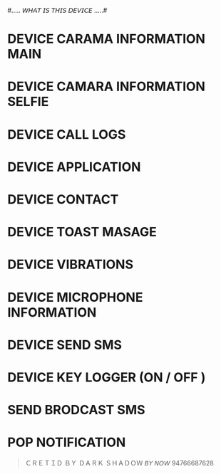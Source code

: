 #..... 𝘞𝘏𝘈𝘛 𝘐𝘚 𝘛𝘏𝘐𝘚 𝘋𝘌𝘝𝘐𝘊𝘌 .....#
 
# DEVICE CARAMA INFORMATION MAIN
# DEVICE CAMARA INFORMATION SELFIE 
# DEVICE CALL LOGS
# DEVICE APPLICATION 
# DEVICE CONTACT 
# DEVICE TOAST MASAGE 
# DEVICE VIBRATIONS 
# DEVICE MICROPHONE INFORMATION
# DEVICE SEND SMS
# DEVICE KEY LOGGER (ON / OFF )
# SEND BRODCAST SMS 
# POP NOTIFICATION 

> ＣＲＥＴＩＤ ＢＹ ＤＡＲＫ ＳＨＡＤＯＷ
> 𝘉𝘠 𝘕𝘖𝘞 94766687628
